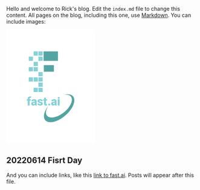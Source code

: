 Hello and welcome to Rick's blog. Edit the `index.md` file to change this content. All pages on the blog, including this one, use [Markdown](https://guides.github.com/features/mastering-markdown/). You can include images:

![Image of fast.ai logo](images/logo.png)

## 20220614 Fisrt Day

And you can include links, like this [link to fast.ai](https://www.fast.ai). Posts will appear after this file. 
